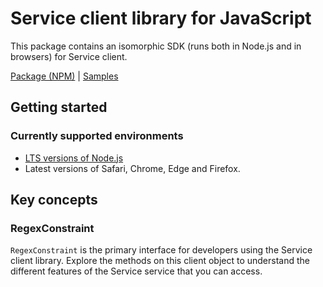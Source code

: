 # Service client library for JavaScript

This package contains an isomorphic SDK (runs both in Node.js and in browsers) for Service client.



[Package (NPM)](https://www.npmjs.com/package/@msinternal/regex-constraint) |
[Samples](https://github.com/Azure-Samples/azure-samples-js-management)

## Getting started

### Currently supported environments

- [LTS versions of Node.js](https://nodejs.org/about/releases/)
- Latest versions of Safari, Chrome, Edge and Firefox.




## Key concepts

### RegexConstraint

`RegexConstraint` is the primary interface for developers using the Service client library. Explore the methods on this client object to understand the different features of the Service service that you can access.


